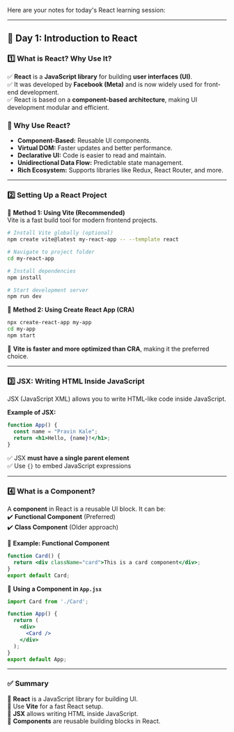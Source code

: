 Here are your notes for today's React learning session:  

---

## **📌 Day 1: Introduction to React**  

### **1️⃣ What is React? Why Use It?**  
✅ **React** is a **JavaScript library** for building **user interfaces (UI)**.  
✅ It was developed by **Facebook (Meta)** and is now widely used for front-end development.  
✅ React is based on a **component-based architecture**, making UI development modular and efficient.  

### **🔹 Why Use React?**  
- **Component-Based:** Reusable UI components.  
- **Virtual DOM:** Faster updates and better performance.  
- **Declarative UI:** Code is easier to read and maintain.  
- **Unidirectional Data Flow:** Predictable state management.  
- **Rich Ecosystem:** Supports libraries like Redux, React Router, and more.  

---

### **2️⃣ Setting Up a React Project**  

🔹 **Method 1: Using Vite (Recommended)**  
Vite is a fast build tool for modern frontend projects.  

```sh
# Install Vite globally (optional)
npm create vite@latest my-react-app -- --template react

# Navigate to project folder
cd my-react-app

# Install dependencies
npm install

# Start development server
npm run dev
```

🔹 **Method 2: Using Create React App (CRA)**  
```sh
npx create-react-app my-app
cd my-app
npm start
```

📌 **Vite is faster and more optimized than CRA**, making it the preferred choice.

---

### **3️⃣ JSX: Writing HTML Inside JavaScript**  
JSX (JavaScript XML) allows you to write HTML-like code inside JavaScript.  

**Example of JSX:**  
```jsx
function App() {
  const name = "Pravin Kale";
  return <h1>Hello, {name}!</h1>;
}
```
✅ JSX **must have a single parent element**  
✅ Use `{}` to embed JavaScript expressions  

---

### **4️⃣ What is a Component?**  
A **component** in React is a reusable UI block. It can be:  
✔️ **Functional Component** (Preferred)  
✔️ **Class Component** (Older approach)  

🔹 **Example: Functional Component**  
```jsx
function Card() {
  return <div className="card">This is a card component</div>;
}
export default Card;
```

🔹 **Using a Component in `App.jsx`**  
```jsx
import Card from './Card';

function App() {
  return (
    <div>
      <Card />
    </div>
  );
}
export default App;
```

---

### **✅ Summary**  
📌 **React** is a JavaScript library for building UI.  
📌 Use **Vite** for a fast React setup.  
📌 **JSX** allows writing HTML inside JavaScript.  
📌 **Components** are reusable building blocks in React.  

